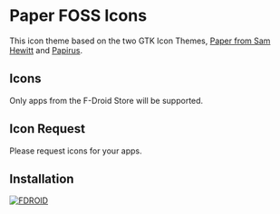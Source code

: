 # Paper FOSS Icons
This icon theme based on the two GTK Icon Themes, [Paper from Sam Hewitt](https://github.com/snwh/paper-icon-theme) and [Papirus](https://github.com/PapirusDevelopmentTeam/papirus-icon-theme).

## Icons
Only apps from the F-Droid Store will be supported.

## Icon Request
Please request icons for your apps.

## Installation
[![FDROID](https://gitlab.com/beli3ver/Paper-FOSS-Theme/raw/master/gitlab/fdroid.png)](https://f-droid.org/packages/com.kn.paper_foss_theme/)

